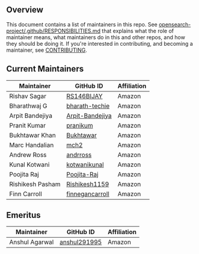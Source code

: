 ## Overview

This document contains a list of maintainers in this repo. See [opensearch-project/.github/RESPONSIBILITIES.md](https://github.com/opensearch-project/.github/blob/main/RESPONSIBILITIES.md#maintainer-responsibilities) that explains what the role of maintainer means, what maintainers do in this and other repos, and how they should be doing it. If you're interested in contributing, and becoming a maintainer, see [CONTRIBUTING](CONTRIBUTING.md).

## Current Maintainers

| Maintainer       | GitHub ID                                    | Affiliation |
|------------------|----------------------------------------------|-------------|
| Rishav Sagar     | [RS146BIJAY](https://github.com/RS146BIJAY)  | Amazon      |
| Bharathwaj G     | [bharath-techie](https://github.com/bharath-techie) | Amazon      |
| Arpit Bandejiya  | [Arpit-Bandejiya](https://github.com/alchemist51) | Amazon      |
| Pranit Kumar     | [pranikum](https://github.com/pranikum)      | Amazon      |
| Bukhtawar Khan   | [Bukhtawar](https://github.com/Bukhtawar)    | Amazon      |
| Marc Handalian   | [mch2](https://github.com/mch2)              | Amazon      |
| Andrew Ross      | [andrross](https://github.com/andrross)      | Amazon      |
| Kunal Kotwani    | [kotwanikunal](https://github.com/kotwanikunal) | Amazon      |
| Poojita Raj      | [Poojita-Raj](https://github.com/Poojita-Raj) | Amazon      |
| Rishikesh Pasham | [Rishikesh1159](https://github.com/Rishikesh1159)         | Amazon      |
| Finn Carroll     | [finnegancarroll](https://github.com/finnegancarroll)         | Amazon      |

## Emeritus

| Maintainer  | GitHub ID                                  | Affiliation |
|-------------| ------------------------------------------ | ----------- |
| Anshul Agarwal | [anshul291995](https://github.com/anshul291995)     | Amazon      |
